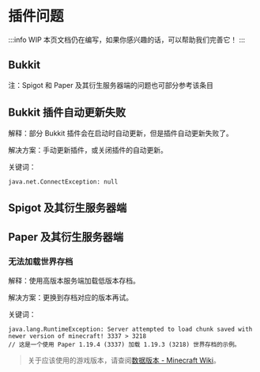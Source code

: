# 插件问题

:::info WIP
本页文档仍在编写，如果你感兴趣的话，可以帮助我们完善它！
:::

## Bukkit 

注：Spigot 和 Paper 及其衍生服务器端的问题也可部分参考该条目  

## Bukkit 插件自动更新失败 

解释：部分 Bukkit 插件会在启动时自动更新，但是插件自动更新失败了。  

解决方案：手动更新插件，或关闭插件的自动更新。

关键词：

```log
java.net.ConnectException: null
```

## Spigot 及其衍生服务器端

## Paper 及其衍生服务器端

### 无法加载世界存档

解释：使用高版本服务端加载低版本存档。

解决方案：更换到存档对应的版本再试。

关键词：

```log
java.lang.RuntimeException: Server attempted to load chunk saved with newer version of minecraft! 3337 > 3218
// 这是一个使用 Paper 1.19.4 (3337) 加载 1.19.3 (3218) 世界存档的示例。
```

> 关于应该使用的游戏版本，请查阅[数据版本 - Minecraft Wiki](https://minecraft.fandom.com/zh/wiki/数据版本#数据版本列表)。


